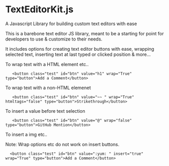 # TextEditorKit.js
A Javascript Library for building custom text editors with ease


This is a barebone text editor JS library, meant to be a starting for point for developers to use & customize to their needs. 

It includes options for creating text editor buttons with ease, wrapping selected text, inserting text at last typed or clicked position & more... 



To wrap text with a HTML element etc..


       <button class="test" id="btn" value="h1" wrap="True" type="button">Add a Comment</button>


To wrap text with a non-HTML elemenet 

       <button class="test" id="btn" value="~~ " wrap="True" htmltags="false" type="button">Strikethrough</button>


To insert a value before text selection


       <button class="test" id="btn" value="@" wrap="false"  type="button">GitHub Mention</button>



To insert a img etc..


Note: Wrap options etc do not work on insert buttons. 

      <button class="test" id="btn" value=":yum: " insert="true" wrap="True" type="button">Add a Comment</button> 
   
   
